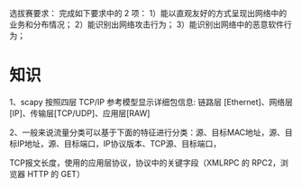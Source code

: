 选拔赛要求：
完成如下要求中的 2 项：
1）能以直观友好的方式呈现出网络中的业务和分布情况；
2）能识别出网络攻击行为；
3）能识别出网络中的恶意软件行为；


# 知识
1、scapy 按照四层 TCP/IP 参考模型显示详细包信息: 链路层 [Ethernet]、网络层[IP]、传输层[TCP/UDP]、应用层[RAW]

2、一般来说流量分类可以基于下面的特征进行分类：源、目标MAC地址，源、目标IP地址，源、目标端口，IP协议版本、TCP源、目标端口，

  TCP报文长度，使用的应用层协议，协议中的关键字段（XMLRPC 的 RPC2，浏览器 HTTP 的 GET）

